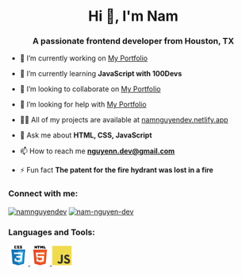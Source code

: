 <h1 align="center">Hi 👋, I'm Nam</h1>
<h3 align="center">A passionate frontend developer from Houston, TX</h3>

- 🔭 I’m currently working on [My Portfolio](namnguyendev.netlify.app)

- 🌱 I’m currently learning **JavaScript with 100Devs**

- 👯 I’m looking to collaborate on [My Portfolio](namnguyendev.netlify.app)

- 🤝 I’m looking for help with [My Portfolio](namnguyendev.netlify.app)

- 👨‍💻 All of my projects are available at [namnguyendev.netlify.app](namnguyendev.netlify.app)

- 💬 Ask me about **HTML, CSS, JavaScript**

- 📫 How to reach me **nguyenn.dev@gmail.com**

- ⚡ Fun fact **The patent for the fire hydrant was lost in a fire**

<h3 align="left">Connect with me:</h3>
<p align="left">
<a href="https://twitter.com/namnguyendev" target="blank"><img align="center" src="https://raw.githubusercontent.com/rahuldkjain/github-profile-readme-generator/master/src/images/icons/Social/twitter.svg" alt="namnguyendev" height="30" width="40" /></a>
<a href="https://linkedin.com/in/nam-nguyen-dev" target="blank"><img align="center" src="https://raw.githubusercontent.com/rahuldkjain/github-profile-readme-generator/master/src/images/icons/Social/linked-in-alt.svg" alt="nam-nguyen-dev" height="30" width="40" /></a>
</p>

<h3 align="left">Languages and Tools:</h3>
<p align="left"> <a href="https://www.w3schools.com/css/" target="_blank" rel="noreferrer"> <img src="https://raw.githubusercontent.com/devicons/devicon/master/icons/css3/css3-original-wordmark.svg" alt="css3" width="40" height="40"/> </a> <a href="https://www.w3.org/html/" target="_blank" rel="noreferrer"> <img src="https://raw.githubusercontent.com/devicons/devicon/master/icons/html5/html5-original-wordmark.svg" alt="html5" width="40" height="40"/> </a> <a href="https://developer.mozilla.org/en-US/docs/Web/JavaScript" target="_blank" rel="noreferrer"> <img src="https://raw.githubusercontent.com/devicons/devicon/master/icons/javascript/javascript-original.svg" alt="javascript" width="40" height="40"/> </a> </p>
